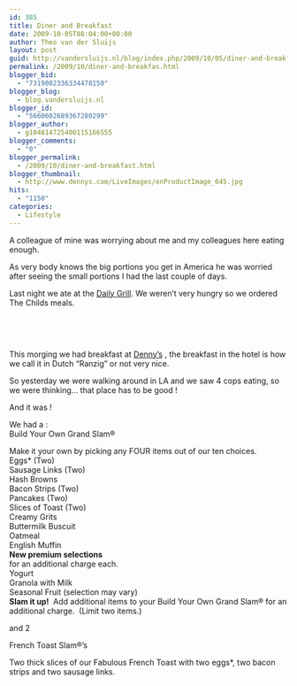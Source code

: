 ```yaml
---
id: 385
title: Diner and Breakfast
date: 2009-10-05T08:04:00+00:00
author: Theo van der Sluijs
layout: post
guid: http://vandersluijs.nl/blog/index.php/2009/10/05/diner-and-breakfas/
permalink: /2009/10/diner-and-breakfas.html
blogger_bid:
  - "7319082336334478150"
blogger_blog:
  - blog.vandersluijs.nl
blogger_id:
  - "5660602689367280299"
blogger_author:
  - g104814725400115166555
blogger_comments:
  - "0"
blogger_permalink:
  - /2009/10/diner-and-breakfast.html
blogger_thumbnail:
  - http://www.dennys.com/LiveImages/enProductImage_645.jpg
hits:
  - "1150"
categories:
  - Lifestyle
---
```

A colleague of mine was worrying about me and my colleagues here eating enough.

As very body knows the big portions you get in America he was worried after seeing the small portions I had the last couple of days.

Last night we ate at the <a title="Eating at the Daily Grill" href="http://dailygrill.com/details.php?loid=12" target="_blank">Daily Grill</a>. We weren’t very hungry so we ordered The Childs meals.

&nbsp;

<a name="more"></a>

&nbsp;

This morging we had breakfast at <a title="Let's eat at Denny's" href="http://www.dennys.com/en/" target="_blank">Denny’s</a> , the breakfast in the hotel is how we call it in Dutch “Ranzig” or not very nice.

So yesterday we were walking around in LA and we saw 4 cops eating, so we were thinking… that place has to be good !

And it was !

We had a :  
Build Your Own Grand Slam®

Make it your own by picking any FOUR items out of our ten choices.  
Eggs* (Two)  
Sausage Links (Two)  
Hash Browns  
Bacon Strips (Two)  
Pancakes (Two)  
Slices of Toast (Two)  
Creamy Grits  
Buttermilk Buscuit  
Oatmeal  
English Muffin  
**New premium selections**  
for an additional charge each.  
Yogurt  
Granola with Milk  
Seasonal Fruit (selection may vary)  
**Slam it up!**  Add additional items to your Build Your Own Grand Slam® for an additional charge.  (Limit two items.)   
<img alt="" src="http://www.dennys.com/LiveImages/enProductImage_645.jpg" border="0" />

and 2

French Toast Slam®&#8217;s

Two thick slices of our Fabulous French Toast with two eggs*, two bacon strips and two sausage links.

<img alt="" src="http://www.dennys.com/LiveImages/enProductImage_588.jpg" border="0" />